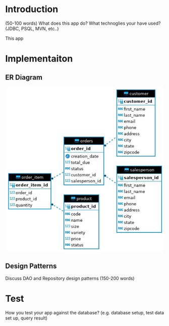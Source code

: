 # Introduction
(50-100 words)
What does this app do? What technoglies your have used? (JDBC, PSQL, MVN, etc..)

This app

# Implementaiton
## ER Diagram
![my image](../assets/ER-diagram.JPG)

## Design Patterns
Discuss DAO and Repository design patterns (150-200 words)

# Test
How you test your app against the database? (e.g. database setup, test data set up, query result)
